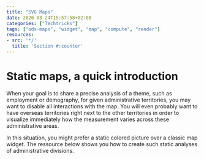 ```yaml
---
title: "SVG Maps"
date: 2020-08-24T15:57:58+02:00
categories: ["Techtricks"]
tags: ["ods-maps", "widget", "map", "compute", "render"]
resources:
- src: '*/'
  title: 'Section #:counter'
---
```


# Static maps, a quick introduction

When your goal is to share a precise analysis of a theme, such as employment or demography, for given administrative territories, you may want to disable all interactions with the map. You will even probably want to have overseas territories right next to the other territories in order to visualize immediately how the measurement varies across these administrative areas.

In this situation, you might prefer a static colored picture over a classic map widget. The ressource below shows you how to create such static analyses of administrative divisions.